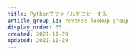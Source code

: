 ```yaml
---
title: Pythonでファイルをコピーする
article_group_id: reverse-lookup-group
display_order: 35
created: 2021-11-29
updated: 2021-11-29
---
```

